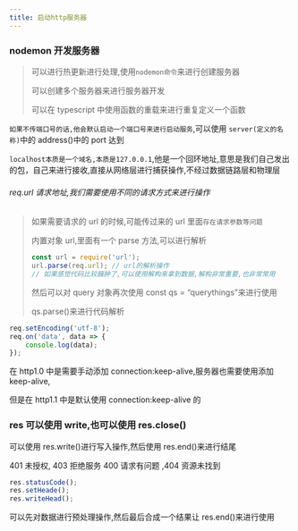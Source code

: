 ```yaml
---
title: 启动http服务器
---
```


### nodemon 开发服务器

> 可以进行热更新进行处理,使用`nodemon命令`来进行创建服务器
>
> 可以创建多个服务器来进行服务器开发
>
> 可以在 typescript 中使用函数的重载来进行重复定义一个函数

`如果不传端口号的话,他会默认启动一个端口号来进行启动服务`,可以使用 `server(定义的名称)`中的 address()中的 port 达到

`localhost本质是一个域名,本质是127.0.0.1`,他是一个回环地址,意思是我们自己发出的包，自己来进行接收,直接从网络层进行捕获操作,不经过数据链路层和物理层

###### req.url 请求地址,我们需要使用不同的请求方式来进行操作

> 如果需要请求的 url 的时候,可能传过来的 url 里面`存在请求参数等问题`
>
> 内置对象 url,里面有一个 parse 方法,可以进行解析
>
> ```js
> const url = require('url');
> url.parse(req.url); // url的解析操作
> // 如果感觉代码比较臃肿了,可以使用解构来拿到数据,解构非常重要,也非常常用
> ```
>
> 然后可以对 query 对象再次使用 const qs = “querythings”来进行使用
>
> qs.parse()来进行代码解析

```js
req.setEncoding('utf-8');
req.on('data', data => {
	console.log(data);
});
```

在 http1.0 中是需要手动添加 connection:keep-alive,服务器也需要使用添加 keep-alive,

但是在 http1.1 中是默认使用 connection:keep-alive 的

### res 可以使用 write,也可以使用 res.close()

可以使用 res.write()进行写入操作,然后使用 res.end()来进行结尾

401 未授权, 403 拒绝服务 400 请求有问题 ,404 资源未找到

```js
res.statusCode();
res.setHeade();
res.writeHead();
```

可以先对数据进行预处理操作,然后最后合成一个结果让 res.end()来进行使用
